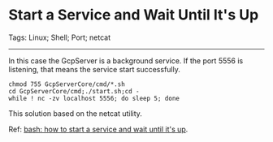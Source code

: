 # Start a Service and Wait Until It's Up
Tags: Linux; Shell; Port; netcat

------

In this case the GcpServer is a background service. If the port 5556 is listening, that means the service start successfully.

    chmod 755 GcpServerCore/cmd/*.sh
    cd GcpServerCore/cmd;./start.sh;cd -
    while ! nc -zv localhost 5556; do sleep 5; done

This solution based on the netcat utility.

Ref: [bash: how to start a service and wait until it's up](http://snipplr.com/view/43113/).
